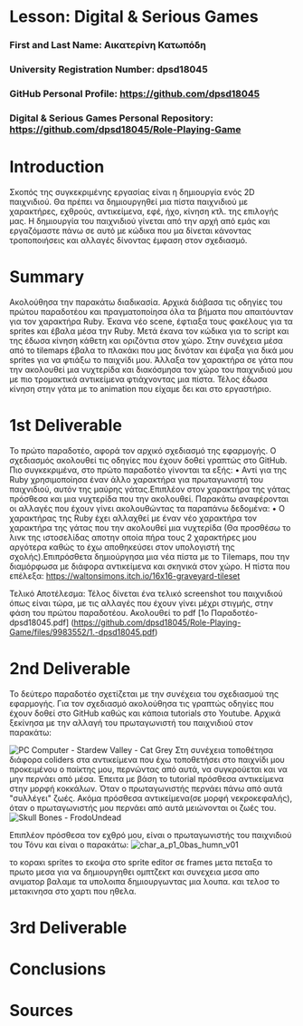 # Lesson: Digital & Serious Games

### First and Last Name: Αικατερίνη Κατωπόδη
### University Registration Number: dpsd18045
### GitHub Personal Profile: https://github.com/dpsd18045
### Digital & Serious Games Personal Repository: https://github.com/dpsd18045/Role-Playing-Game

# Introduction
Σκοπός της συγκεκριμένης εργασίας είναι η δημιουργία ενός 2D παιχνιδιού. Θα πρέπει να δημιουργηθεί μια πίστα παιχνιδιού με χαρακτήρες, εχθρούς, αντικείμενα, εφέ, ήχο, κίνηση κτλ. της επιλογής μας. Η δημιουργία του παιχνιδιού γίνεται από την αρχή από εμάς και εργαζόμαστε πάνω σε αυτό με κώδικα που μα δίνεται κάνοντας τροποποιήσεις και αλλαγές δίνοντας έμφαση στον σχεδιασμό.

# Summary
Ακολούθησα την παρακάτω διαδικασία. Αρχικά διάβασα τις οδηγίες του πρώτου παραδοτέου και πραγματοποίησα όλα τα βήματα που απαιτόυνταν για τον χαρακτήρα Ruby. Έκανα νέο scene, έφτιαξα τους φακέλους για τα sprites και έβαλα μέσα την Ruby. Μετά έκανα τον κώδικα για το script και της έδωσα κίνηση κάθετη και οριζόντια στον χώρο. Στην συνέχεια μέσα από το tilemaps έβαλα το πλακάκι που μας δινόταν και έψαξα για δικά μου sprites για να φτιάξω το παιχνίδι μου. Άλλαξα τον χαρακτήρα σε γάτα που την ακολουθεί μια νυχτερίδα και διακόσμησα τον χώρο του παιχνιδιού μου με πιο τρομακτικά αντικείμενα φτιάχνοντας μια πίστα. Τέλος έδωσα κίνηση στην γάτα με το animation που είχαμε δει και στο εργαστήριο.

# 1st Deliverable
Το πρώτο παραδοτέο, αφορά τον αρχικό σχεδιασμό της εφαρμογής. Ο σχεδιασμός ακολουθεί τις οδηγίες που έχουν δοθεί γραπτώς στο GitHub. Πιο συγκεκριμένα, στο πρώτο παραδοτέο γίνονται τα εξής: • Αντί για της Ruby χρησιμοποίησα έναν άλλο χαρακτήρα για πρωταγωνιστή του παιχνιδιού, αυτόν της μαύρης γάτας.Επιπλέον στον χαρακτήρα της γάτας πρόσθεσα και μια νυχτερίδα που την ακολουθεί. Παρακάτω αναφέρονται οι αλλαγές που έχουν γίνει ακολουθώντας τα παραπάνω δεδομένα: • O χαρακτήρας της Ruby έχει αλλαχθεί με έναν νέο χαρακτήρα τον χαρακτήρα της γάτας που την ακολουθεί μια νυχτερίδα (Θα προσθέσω το λινκ της ιστοσελίδας αποτην οποία πήρα τους 2 χαρακτήρες μου αργότερα καθώς το έχω αποθηκεύσει στον υπολογιστή της σχολής).Επιπρόσθετα δημιούργησα μια νέα πίστα με το Tilemaps, που την διαμόρφωσα με διάφορα αντικείμενα και σκηνικά στον χώρο. Η πίστα που επέλεξα: https://waltonsimons.itch.io/16x16-graveyard-tileset

Τελικό Αποτέλεσμα: Τέλος δίνεται ένα τελικό screenshot του παιχνιδιού όπως είναι τώρα, με τις αλλαγές που έχουν γίνει μέχρι στιγμής, στην φάση του πρώτου παραδοτέου.
Ακολουθεί το pdf
[1ο Παραδοτέο-dpsd18045.pdf]
(https://github.com/dpsd18045/Role-Playing-Game/files/9983552/1.-dpsd18045.pdf)

# 2nd Deliverable
Το δεύτερο παραδοτέο σχετίζεται με την συνέχεια του σχεδιασμού της εφαρμογής. Για τον σχεδιασμό ακολούθησα τις γραπτώς οδηγίες που έχουν δοθεί στο GitHub καθώς και κάποια tutorials στο Youtube.
Αρχικά ξεκίνησα με την αλλαγή του πρωταγωνιστή του παιχνιδιού στον παρακάτω:

![PC Computer - Stardew Valley - Cat Grey](https://user-images.githubusercontent.com/115795739/208104747-ede2a2ca-4a06-4aea-9a8f-cb73701b3b81.png)
Στη συνέχεια τοποθέτησα διάφορα coliders στα αντικείμενα που έχω τοποθετήσει στο παιχνίδι μου προκειμένου ο παίκτης μου, περνώντας από αυτά, να συγκρούεται και να μην περνάει από μέσα. Έπειτα με βάση το tutorial πρόσθεσα αντικείμενα στην μορφή κοκκάλων. Όταν ο πρωταγωνιστής περνάει πάνω από αυτά "συλλέγει" ζωές. Ακόμα πρόσθεσα αντικείμενα(σε μορφή νεκροκεφαλής), όταν ο πρωταγωνιστής μου περνάει από αυτά μειώνονται οι ζωές του.
![Skull Bones - FrodoUndead](https://user-images.githubusercontent.com/115795739/208108542-81053883-dede-4db0-91ed-a036c025020e.png)

Επιπλέον πρόσθεσα τον εχθρό μου, είναι ο πρωταγωνιστής του παιχνιδιού του Τόνυ και είναι ο παρακάτω:
![char_a_p1_0bas_humn_v01](https://user-images.githubusercontent.com/115795739/208109831-7b4be7b4-4170-4f88-8b43-3eb1b9b0e072.png)


το κορακι sprites το εκοψα στο sprite editor σε frames μετα πεταξα το πρωτο μεσα για να δημιουργηθει ομπτζεκτ και συνεχεια μεσα απο ανιματορ βαλαμε τα υπολοιπα δημιουργωντας μια λουπα. και τελοσ το μετακινησα στο χαρτι που ηθελα.

# 3rd Deliverable 


# Conclusions


# Sources
